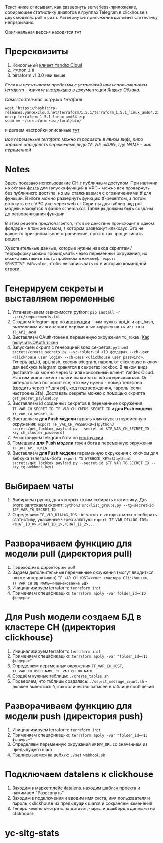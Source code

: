 Текст ниже описывает, как развернуть serverless-приложение, собирающее статистику диалогов
в группах Telegram в clickhouse в двух моделях pull и push.
Развернутое приложение доливает статистику непрерывано. 

Оригинальная версия находится [тут](https://github.com/yandex-cloud-examples/yc-serverless-telegram-stats)

# Пререквизиты
1. Консольный [клиент Yandex Cloud](https://cloud.yandex.com/en-ru/docs/cli/quickstart)
2. Python 3.11
3. terraform v1.3.0 или выше

_Если вы испытываете проблемы с установкой или использованием terraform - изучите [инструкцию](https://cloud.yandex.ru/docs/tutorials/infrastructure-management/terraform-quickstart) в документации Яндекс Облака._

_Самостоятельная загрузка terraform_
```
wget "https://hashicorp-releases.yandexcloud.net/terraform/1.5.1/terraform_1.5.1_linux_amd64.zip"
unzip terraform_1.5.1_linux_amd64.zip
sudo mv ~/terraform /usr/local/bin/
```
и делаем настройки описанные [тут](https://cloud.yandex.ru/docs/tutorials/infrastructure-management/terraform-quickstart#configure-provider)

_Все переменные terraform можно передавать в явном виде, либо заранее определять переменные вида `TF_VAR_<NAME>`, где NAME - имя переменной_

# Notes
Здесь показано использование CH с публичным доступом. При наличии на облаке [флага](https://cloud.yandex.ru/docs/functions/concepts/networking#polzovatelskaya-set) для запуска функций в VPC - можно все провернуть без публичного доступа, но мы сталкиваемся с ограничениями tf для функций.
В итоге можно развернуть функцию tf-рецептом, а потом воткнуть ее в VPC уже через web ui.
Скрипты для таблиц под pull модель находятся в файле schema.sql. Таблицы должны быть созданы до разворачивания функции.

В этом рецепте предполагается, что все действие происходит в одном фолдере - в том же самом, в котором развернут кликхаус. Это не какое-то принципиальное ограничение, просто так проще писать рецепт.

Xувствительные данные, которые нужны на вход скриптам / терраформу можно прокидывать через переменные окружения, их можно выставить так (с пробелом в начале): ` export SENSITIVE_VAR=value`, чтобы не записывать их в историю командной строки.

# Генерируем секреты и выставляем переменные
1. Устанавливаем зависимости python: `pip install -r ./src/requirements.txt`
2. Создаем telegram app по [инструкции](https://core.telegram.org/api/obtaining_api_id#obtaining-api-id) - нам нужны api_id и api_hash, выставляем их значения в переменные окружения `TG_API_ID` и `TG_API_HASH`
3. Выставляем OAuth-токен в переменную окружения `YC_TOKEN`. [Как получить OAuth токен](https://cloud.yandex.ru/docs/iam/concepts/authorization/oauth-token)
4. Запускаем скрипт с генерацией всех секретов: `python3 secrets/create_secrets.py --yc-folder-id <ID фолдера> --ch-user <Clickhouse user login> --ch-pass <Clickhouse user passwird>`. Теперь api_id, api_hash, сессия telegram, пароль от clickhouse и ключ для вебхука telegram хранятся в секретах lockbox. В явном виде доставать их можно через UI или консольный клиент Yandex Cloud. На этом этапе клиент телеги пытается в ней авторизоваться. Он интерактивно попросит все, что ему нужно - номер телефона (вводить через +7 для рф), код подтверждения, пароль (если настроена 2fa). Доставать секреты можно с помощью скрипта `get_secret_payload.py`
5. Выставляем id созданных секретов в переменные окружения `TF_VAR_CH_SECRET_ID`. `TF_VAR_CH_CREDS_SECRET_ID` и **для Push модели** `TF_VAR_TG_SECRET_ID`
6. Выставляем **для Push модели** пароль кликхауса в переменную окружения: `export TF_VAR_CH_PASSWORD=$(python3 secrets/get_lockbox_payload.py --secret-id $TF_VAR_CH_SECRET_ID --key ch_cluster_password)`
7. Регистрируем telegram бота по [инструкции](https://core.telegram.org/bots/tutorial)
8. Помещаем **для Push модели** токен бота в переменную окружения `TG_BOT_API_TOKEN`
9. Выставляем **для Push модели** переменную окружения с ключом для вебхука телеграм-бота: `export TG_WEBHOOK_KEY=$(python3 secrets/get_lockbox_payload.py --secret-id $TF_VAR_TG_SECRET_ID --key tg-webhook-key)` 

# Выбираем чаты
1. Выбираем группы, для которых хотим собирать статистику. Для этого запускаем скрипт: `python3 src/list_groups.py --tg-secret-id $TF_VAR_TG_SECRET_ID`
2. Определяем `TF_VAR_DIALOG_IDS` - id чатов, с которых можно собирать статистику, указанные через запятую: `export TF_VAR_DIALOG_IDS=<CHAT_ID_0>,<CHAT_ID_1>,<CHAT_ID_2>,...`

# Разворачиваем функцию для модели pull (директория pull)
1. Переходим в директорию pull
2. Задаем дополнительные переменные окружения (могут вводиться позже интерактивно) `TF_VAR_CH_HOST=<хост кластера Clickhouse>`, `TF_VAR_CH_DB_NAME=<Наименование БД>`
3. Инициализируем terraform: `terraform init`
4. Применяем спецификацию: `terraform apply -var folder_id=<ID фолдера>`

# **Для Push модели** создаем БД в кластере CH (директория clickhouse)
1. Инициализируем terraform: `terraform init`
2. Применяем спецификацию: `terraform apply -var "folder_id=<ID фолдера>"` 
3. Определяем переменные окружения `TF_VAR_CH_HOST`, `TF_VAR_CH_USER_NAME`, `TF_VAR_CH_DB_NAME`
4. Создаём нужные таблицы: `./create_tables.sh`
5. Проверяем, что таблицы создались: `./select_message_count.sh` - должен вывестись `0`, как количество записей в таблице сообщений

# Разворачиваем функцию для модели push (директория push)
1. Инициализируем terraform: `terraform init`
2. Применяем спецификацию: `terraform apply -var "folder_id=<ID фолдера>"`
3. Определяем переменную окружения `APIGW_URL` со значением из предыдущего шага
4. Подписываемся на вебхук: `./set_webhook.sh`

# Подключаем datalens к clickhouse
1. Заходим в маркетплейс datalens, находим [шаблон проекта](http://datalens.yandex.ru/marketplace/f2ee0o8n467tk2avv39n) и нажимаем "Развернуть" 
2. Заходим в подключения и вводим имя хоста, имя пользователя и пароль к clickhouse из предыдущих шагов и сохраняем изменения
3. Теперь можно смотреть на датасет, чарты и дашборд с данными из clickhouse

# yc-sltg-stats
